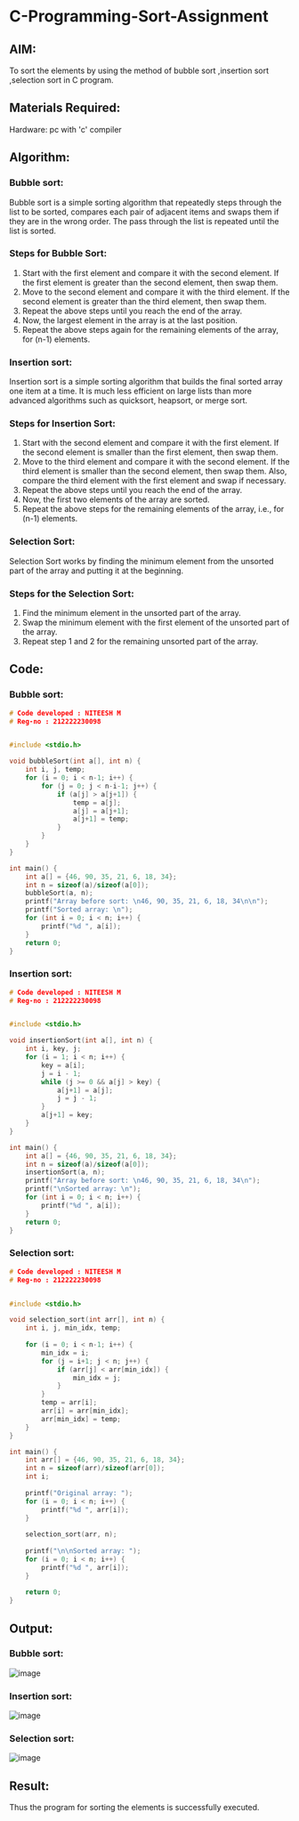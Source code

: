 # C-Programming-Sort-Assignment
## AIM:
To sort the elements by using the method of bubble sort ,insertion sort ,selection sort in C program.
## Materials Required:
Hardware: pc with 'c' compiler

## Algorithm:
### Bubble sort:
Bubble sort is a simple sorting algorithm that repeatedly steps through the list to be sorted, compares each pair of adjacent items and swaps them if they are in the wrong order. The pass through the list is repeated until the list is sorted.
### Steps for Bubble Sort:

1) Start with the first element and compare it with the second element. If the first element is greater than the second element, then swap them.
2) Move to the second element and compare it with the third element. If the second element is greater than the third element, then swap them.
3) Repeat the above steps until you reach the end of the array.
4) Now, the largest element in the array is at the last position.
5) Repeat the above steps again for the remaining elements of the array, for (n-1) elements.
### Insertion sort:
Insertion sort is a simple sorting algorithm that builds the final sorted array one item at a time. It is much less efficient on large lists than more advanced algorithms such as quicksort, heapsort, or merge sort.

### Steps for Insertion Sort:

1) Start with the second element and compare it with the first element. If the second element is smaller than the first element, then swap them.
2) Move to the third element and compare it with the second element. If the third element is smaller than the second element, then swap them. Also, compare the third element with the first element and swap if necessary.
3) Repeat the above steps until you reach the end of the array.
4) Now, the first two elements of the array are sorted.
5) Repeat the above steps for the remaining elements of the array, i.e., for (n-1) elements.

### Selection Sort:
Selection Sort works by finding the minimum element from the unsorted part of the array and putting it at the beginning.

### Steps for the Selection Sort:

1) Find the minimum element in the unsorted part of the array.
2) Swap the minimum element with the first element of the unsorted part of the array.
3) Repeat step 1 and 2 for the remaining unsorted part of the array.

## Code:
### Bubble sort:
``` c
# Code developed : NITEESH M
# Reg-no : 212222230098


#include <stdio.h>

void bubbleSort(int a[], int n) {
    int i, j, temp;
    for (i = 0; i < n-1; i++) {
        for (j = 0; j < n-i-1; j++) {
            if (a[j] > a[j+1]) {
                temp = a[j];
                a[j] = a[j+1];
                a[j+1] = temp;
            }
        }
    }
}

int main() {
    int a[] = {46, 90, 35, 21, 6, 18, 34};
    int n = sizeof(a)/sizeof(a[0]);
    bubbleSort(a, n);
    printf("Array before sort: \n46, 90, 35, 21, 6, 18, 34\n\n");
    printf("Sorted array: \n");
    for (int i = 0; i < n; i++) {
        printf("%d ", a[i]);
    }
    return 0;
}
```
### Insertion sort:
``` c
# Code developed : NITEESH M 
# Reg-no : 212222230098


#include <stdio.h>

void insertionSort(int a[], int n) {
    int i, key, j;
    for (i = 1; i < n; i++) {
        key = a[i];
        j = i - 1;
        while (j >= 0 && a[j] > key) {
            a[j+1] = a[j];
            j = j - 1;
        }
        a[j+1] = key;
    }
}

int main() {
    int a[] = {46, 90, 35, 21, 6, 18, 34};
    int n = sizeof(a)/sizeof(a[0]);
    insertionSort(a, n);
    printf("Array before sort: \n46, 90, 35, 21, 6, 18, 34\n");
    printf("\nSorted array: \n");
    for (int i = 0; i < n; i++) {
        printf("%d ", a[i]);
    }
    return 0;
}

```
### Selection sort:
``` c
# Code developed : NITEESH M
# Reg-no : 212222230098


#include <stdio.h>

void selection_sort(int arr[], int n) {
    int i, j, min_idx, temp;
    
    for (i = 0; i < n-1; i++) {
        min_idx = i;
        for (j = i+1; j < n; j++) {
            if (arr[j] < arr[min_idx]) {
                min_idx = j;
            }
        }
        temp = arr[i];
        arr[i] = arr[min_idx];
        arr[min_idx] = temp;
    }
}

int main() {
    int arr[] = {46, 90, 35, 21, 6, 18, 34};
    int n = sizeof(arr)/sizeof(arr[0]);
    int i;
    
    printf("Original array: ");
    for (i = 0; i < n; i++) {
        printf("%d ", arr[i]);
    }
    
    selection_sort(arr, n);
    
    printf("\n\nSorted array: ");
    for (i = 0; i < n; i++) {
        printf("%d ", arr[i]);
    }
    
    return 0;
}


```
## Output:
### Bubble sort:
![image](https://user-images.githubusercontent.com/118707363/230113178-b918204d-f012-423d-86e9-442eae8fd068.png)

### Insertion sort:
![image](https://user-images.githubusercontent.com/118707363/230113149-b7c5af13-ffbd-4f38-bae8-09b1133b4059.png)

### Selection sort:
![image](https://user-images.githubusercontent.com/118707363/230112585-27c98338-6a8f-47e2-b8f4-f366b0d9b7db.png)

## Result:
Thus the program for sorting the elements is successfully executed.
